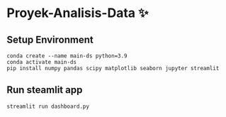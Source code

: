 # Proyek-Analisis-Data ✨


## Setup Environment
```
conda create --name main-ds python=3.9
conda activate main-ds
pip install numpy pandas scipy matplotlib seaborn jupyter streamlit
```
## Run steamlit app
```
streamlit run dashboard.py
```
